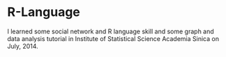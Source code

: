 # R-Language
I learned some social network and R language skill and some graph and data analysis tutorial in Institute of Statistical Science Academia Sinica on July, 2014.
